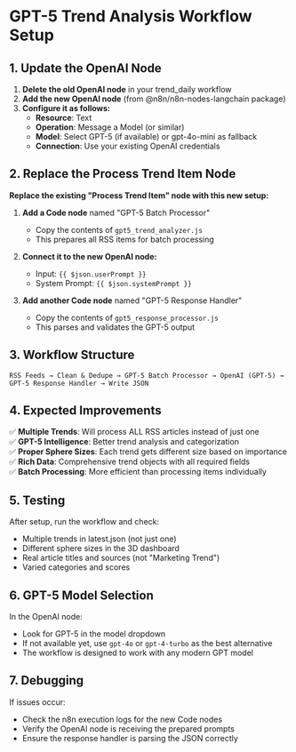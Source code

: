 # GPT-5 Trend Analysis Workflow Setup

## 1. Update the OpenAI Node

1. **Delete the old OpenAI node** in your trend_daily workflow
2. **Add the new OpenAI node** (from @n8n/n8n-nodes-langchain package)
3. **Configure it as follows:**
   - **Resource**: Text
   - **Operation**: Message a Model (or similar)
   - **Model**: Select GPT-5 (if available) or gpt-4o-mini as fallback
   - **Connection**: Use your existing OpenAI credentials

## 2. Replace the Process Trend Item Node

**Replace the existing "Process Trend Item" node with this new setup:**

1. **Add a Code node** named "GPT-5 Batch Processor"
   - Copy the contents of `gpt5_trend_analyzer.js`
   - This prepares all RSS items for batch processing

2. **Connect it to the new OpenAI node:**
   - Input: `{{ $json.userPrompt }}`
   - System Prompt: `{{ $json.systemPrompt }}`

3. **Add another Code node** named "GPT-5 Response Handler" 
   - Copy the contents of `gpt5_response_processor.js`
   - This parses and validates the GPT-5 output

## 3. Workflow Structure

```
RSS Feeds → Clean & Dedupe → GPT-5 Batch Processor → OpenAI (GPT-5) → GPT-5 Response Handler → Write JSON
```

## 4. Expected Improvements

✅ **Multiple Trends**: Will process ALL RSS articles instead of just one  
✅ **GPT-5 Intelligence**: Better trend analysis and categorization  
✅ **Proper Sphere Sizes**: Each trend gets different size based on importance  
✅ **Rich Data**: Comprehensive trend objects with all required fields  
✅ **Batch Processing**: More efficient than processing items individually  

## 5. Testing

After setup, run the workflow and check:
- Multiple trends in latest.json (not just one)
- Different sphere sizes in the 3D dashboard
- Real article titles and sources (not "Marketing Trend")
- Varied categories and scores

## 6. GPT-5 Model Selection

In the OpenAI node:
- Look for GPT-5 in the model dropdown
- If not available yet, use `gpt-4o` or `gpt-4-turbo` as the best alternative
- The workflow is designed to work with any modern GPT model

## 7. Debugging

If issues occur:
- Check the n8n execution logs for the new Code nodes
- Verify the OpenAI node is receiving the prepared prompts
- Ensure the response handler is parsing the JSON correctly